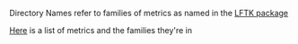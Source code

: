 Directory Names refer to families of metrics as named in the 
[LFTK package](https://github.com/brucewlee/lftk)

[Here](https://docs.google.com/spreadsheets/d/1uXtQ1ah0OL9cmHp2Hey0QcHb4bifJcQFLvYlVIAWWwQ/edit?gid=693915416#gid=693915416)
is a list of metrics and the families they're in